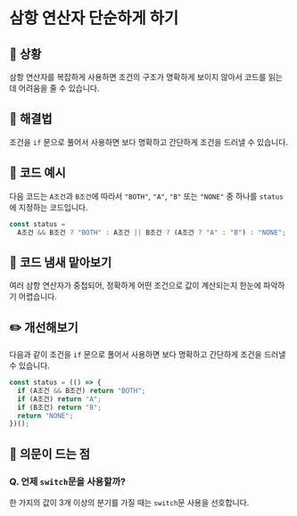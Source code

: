 # 삼항 연산자 단순하게 하기

<div style="margin-top: 16px">
  <Badge type="info" text="좋은 코드의 기준" />
  <Badge type="info" text="가독성" />
  <Badge type="info" text="위에서 아래로 읽히게 하기" />
</div>

## 🔔 상황

삼항 연산자를 복잡하게 사용하면 조건의 구조가 명확하게 보이지 않아서 코드를 읽는 데 어려움을 줄 수 있습니다.

## 🎳 해결법

조건을 `if` 문으로 풀어서 사용하면 보다 명확하고 간단하게 조건을 드러낼 수 있습니다.

## 📝 코드 예시

다음 코드는 `A조건`과 `B조건`에 따라서 `"BOTH"`, `"A"`, `"B"` 또는 `"NONE"` 중 하나를 `status`에 지정하는 코드입니다.

```typescript
const status =
  A조건 && B조건 ? "BOTH" : A조건 || B조건 ? (A조건 ? "A" : "B") : "NONE";
```

## 👃 코드 냄새 맡아보기

여러 삼항 연산자가 중첩되어, 정확하게 어떤 조건으로 값이 계산되는지 한눈에 파악하기 어렵습니다.

## ✏️ 개선해보기

다음과 같이 조건을 `if` 문으로 풀어서 사용하면 보다 명확하고 간단하게 조건을 드러낼 수 있습니다.

```typescript
const status = (() => {
  if (A조건 && B조건) return "BOTH";
  if (A조건) return "A";
  if (B조건) return "B";
  return "NONE";
})();
```

## 🤔 의문이 드는 점

### Q. 언제 `switch`문을 사용할까?

한 가지의 값이 3개 이상의 분기를 가질 때는 `switch`문 사용을 선호합니다.
